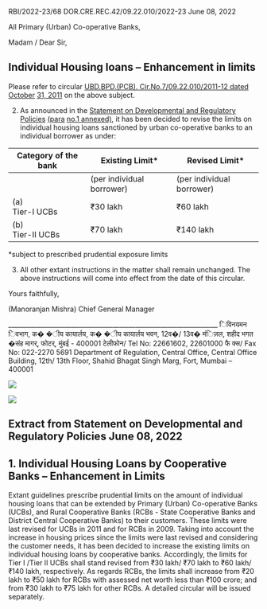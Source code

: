 RBI/2022-23/68 DOR.CRE.REC.42/09.22.010/2022-23 June 08, 2022

All Primary (Urban) Co-operative Banks,

Madam / Dear Sir,

## **Individual Housing loans – Enhancement in limits**

Please refer to circular [UBD.BPD.\(PCB\). Cir.No.7/09.22.010/2011-12 dated October](https://www.rbi.org.in/Scripts/NotificationUser.aspx?Id=6784&Mode=0)  [31, 2011](https://www.rbi.org.in/Scripts/NotificationUser.aspx?Id=6784&Mode=0) on the above subject.

2. As announced in the [Statement on Developmental and Regulatory Policies](https://www.rbi.org.in/Scripts/BS_PressReleaseDisplay.aspx?prid=53831) [\(para](#page-1-0)  [no.1 annexed\)](#page-1-0), it has been decided to revise the limits on individual housing loans sanctioned by urban co-operative banks to an individual borrower as under:

| Category of the bank | Existing Limit*           | Revised Limit*            |
|----------------------|---------------------------|---------------------------|
|                      | (per individual borrower) | (per individual borrower) |
| (a)<br>Tier-I UCBs   | ₹30 lakh                  | ₹60 lakh                  |
| (b)<br>Tier-II UCBs  | ₹70 lakh                  | ₹140 lakh                 |

\*subject to prescribed prudential exposure limits

3. All other extant instructions in the matter shall remain unchanged. The above instructions will come into effect from the date of this circular.

Yours faithfully,

(Manoranjan Mishra) Chief General Manager

\_\_\_\_\_\_\_\_\_\_\_\_\_\_\_\_\_\_\_\_\_\_\_\_\_\_\_\_\_\_\_\_\_\_\_\_\_\_\_\_\_\_\_\_\_\_\_\_\_\_\_\_\_\_\_\_\_\_\_\_\_\_\_\_\_\_ िविनयमन िवभाग, क� �ीय कायार्लय, क� �ीय कायार्लय भवन, 12व�/ 13व� मंिज़ल, शहीद भगत �संह मागर्, फोटर्, मुंबई - 400001 टेलीफोन/ Tel No: 22661602, 22601000 फै क्स/ Fax No: 022-2270 5691 Department of Regulation, Central Office, Central Office Building, 12th/ 13th Floor, Shahid Bhagat Singh Marg, Fort, Mumbai – 400001

![](_page_0_Picture_15.jpeg)

![](_page_0_Picture_16.jpeg)

## **Extract from Statement on Developmental and Regulatory Policies June 08, 2022**

## <span id="page-1-0"></span>**1. Individual Housing Loans by Cooperative Banks – Enhancement in Limits**

Extant guidelines prescribe prudential limits on the amount of individual housing loans that can be extended by Primary (Urban) Co-operative Banks (UCBs), and Rural Cooperative Banks (RCBs - State Cooperative Banks and District Central Cooperative Banks) to their customers. These limits were last revised for UCBs in 2011 and for RCBs in 2009. Taking into account the increase in housing prices since the limits were last revised and considering the customer needs, it has been decided to increase the existing limits on individual housing loans by cooperative banks. Accordingly, the limits for Tier I /Tier II UCBs shall stand revised from ₹30 lakh/ ₹70 lakh to ₹60 lakh/ ₹140 lakh, respectively. As regards RCBs, the limits shall increase from ₹20 lakh to ₹50 lakh for RCBs with assessed net worth less than ₹100 crore; and from ₹30 lakh to ₹75 lakh for other RCBs. A detailed circular will be issued separately.